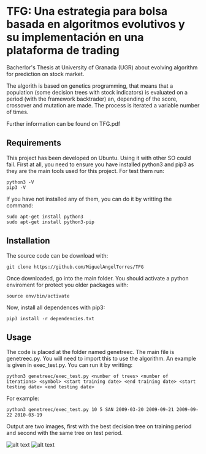 # TFG: Una estrategia para bolsa basada en algoritmos evolutivos y su implementación en una plataforma de trading

Bacherlor's Thesis at University of Granada (UGR) about evolving algorithm for prediction on stock market.

The algorith is based on genetics programming, that means that a population (some decision trees with stock indicators) is evaluated on a period (with the framework backtrader) an, depending of the score, crossover and mutation are made. The process is iterated a variable number of times.

Further information can be found on TFG.pdf

## Requirements 

This project has been developed on Ubuntu. Using it with other SO could fail. First at all, you need to ensure you have installed python3 and pip3 as they are the main tools used for this project. For test them run:

```
python3 -V
pip3 -V
```

If you have not installed any of them, you can do it by writting the command:

```
sudo apt-get install python3
sudo apt-get install python3-pip
```

## Installation

The source code can be download with:

```
git clone https://github.com/MiguelAngelTorres/TFG
```

Once downloaded, go into the main folder. You should activate a python enviroment for protect you older packages with:

```
source env/bin/activate
```

Now, install all dependences with pip3:

```
pip3 install -r dependencies.txt
```

## Usage

The code is placed at the folder named genetreec. The main file is genetreec.py. You will need to import this to use the algorithm. An example is given in exec_test.py. You can run it by writting:

```
python3 genetreec/exec_test.py <number of trees> <number of iterations> <symbol> <start training date> <end training date> <start testing date> <end testing date>
```

For example:
```
python3 genetreec/exec_test.py 10 5 SAN 2009-03-20 2009-09-21 2009-09-22 2010-03-19
```

Output are two images, first with the best decision tree on training period and second with the same tree on test period.

![alt text](https://github.com/MiguelAngelTorres/TFG/blob/master/Resultados/Mousavi/1_WPT.TO_train.png)
![alt text](https://github.com/MiguelAngelTorres/TFG/blob/master/Resultados/Mousavi/1_WPT.TO_test.png)

